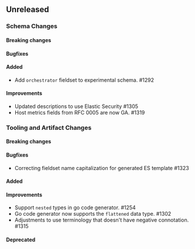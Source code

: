 <!-- When adding an entry to the Changelog:

- Please follow the Keep a Changelog: http://keepachangelog.com/ guidelines.
- Please insert your changelog line ordered by PR ID.
- Make sure you add your entry to the correct section (schema or tooling).

Thanks, you're awesome :-) -->

## Unreleased

### Schema Changes

#### Breaking changes

#### Bugfixes

#### Added

* Add `orchestrator` fieldset to experimental schema. #1292

#### Improvements

* Updated descriptions to use Elastic Security #1305
* Host metrics fields from RFC 0005 are now GA. #1319

### Tooling and Artifact Changes

#### Breaking changes

#### Bugfixes

* Correcting fieldset name capitalization for generated ES template #1323

#### Added

#### Improvements

* Support `nested` types in go code generator. #1254
* Go code generator now supports the `flattened` data type. #1302
* Adjustments to use terminology that doesn't have negative connotation. #1315

#### Deprecated

<!-- All empty sections:

## Unreleased

### Schema Changes
### Tooling and Artifact Changes

#### Breaking changes

#### Bugfixes

#### Added

#### Improvements

#### Deprecated

-->
